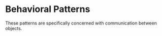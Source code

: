 # Behavioral Patterns
These patterns are specifically concerned with communication between objects.
